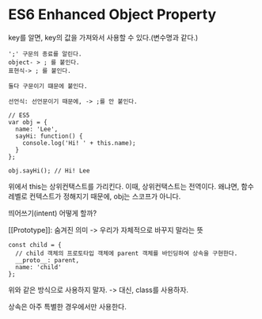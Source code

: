 # ES6 Enhanced Object Property

key를 알면, key의 값을 가져와서 사용할 수 있다.(변수명과 같다.)

```
';' 구문의 종료를 알린다.
object- > ; 를 붙인다.
표현식-> ; 를 붙인다.

둘다 구문이기 떄문에 붙인다.

선언식: 선언문이기 때문에, -> ;를 안 붙인다.
```

```
// ES5
var obj = {
  name: 'Lee',
  sayHi: function() {
    console.log('Hi! ' + this.name);
  }
};

obj.sayHi(); // Hi! Lee
```

위에서 this는 상위컨택스트를 가리킨다. 이때, 상위컨택스트는 전역이다.
왜냐면, 함수레벨로 컨텍스트가 정해지기 때문에,
obj는 스코프가 아니다.


띄어쓰기(intent) 어떻게 할까?


[[Prototype]]: 숨겨진 의미 -> 우리가 자체적으로 바꾸지 말라는 뜻

```
const child = {
  // child 객체의 프로토타입 객체에 parent 객체를 바인딩하여 상속을 구현한다.
  __proto__: parent,
  name: 'child'
};
```
위와 같은 방식으로 사용하지 말자. -> 대신, class를 사용하자.

상속은 아주 특별한 경우에서만 사용한다.